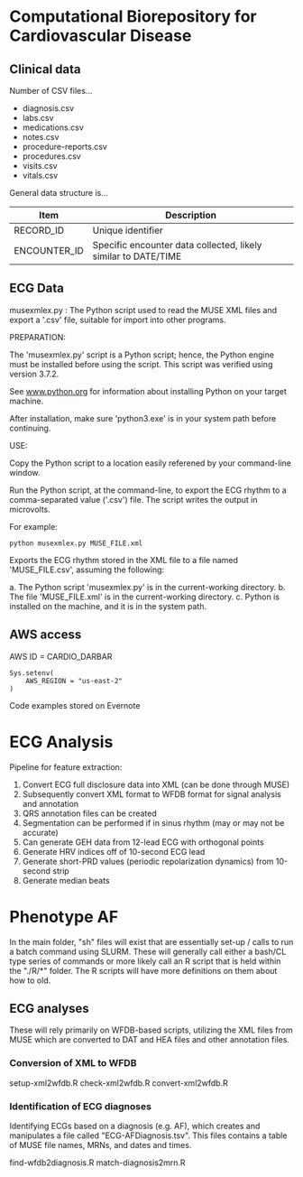 # Computational Biorepository for Cardiovascular Disease

## Clinical data

Number of CSV files...

-   diagnosis.csv
-   labs.csv
-   medications.csv
-   notes.csv
-   procedure-reports.csv
-   procedures.csv
-   visits.csv
-   vitals.csv

General data structure is...

| Item | Description |
| - | ---- |
| RECORD_ID | Unique identifier |
| ENCOUNTER_ID | Specific encounter data collected, likely similar to DATE/TIME |

## ECG Data

musexmlex.py : The Python script used to read the MUSE XML files and export a '.csv' file, suitable for import into other programs.

PREPARATION:

The 'musexmlex.py' script is a Python script; hence, the Python engine must be installed before using the script. This script was verified using version 3.7.2.

See www.python.org for information about installing Python on your target machine.

After installation, make sure 'python3.exe' is in your system path before continuing.

USE:

Copy the Python script to a location easily referened by your command-line window.

Run the Python script, at the command-line, to export the ECG rhythm to a comma-separated value ('.csv') file. The script writes the output in microvolts.

For example:

`python musexmlex.py MUSE_FILE.xml`

Exports the ECG rhythm stored in the XML file to a file named 'MUSE_FILE.csv', assuming the following:

a.  The Python script 'musexmlex.py' is in the current-working directory.
b.  The file 'MUSE_FILE.xml' is in the current-working directory.
c.  Python is installed on the machine, and it is in the system path.

## AWS access

AWS ID = CARDIO_DARBAR

```         
Sys.setenv(
    AWS_REGION = "us-east-2"
)
```

Code examples stored on Evernote

# ECG Analysis

Pipeline for feature extraction:

1.  Convert ECG full disclosure data into XML (can be done through MUSE)
2.  Subsequently convert XML format to WFDB format for signal analysis and annotation
3.  QRS annotation files can be created
4.  Segmentation can be performed if in sinus rhythm (may or may not be accurate)
5.  Can generate GEH data from 12-lead ECG with orthogonal points
6.  Generate HRV indices off of 10-second ECG lead
7.  Generate short-PRD values (periodic repolarization dynamics) from 10-second strip
8.  Generate median beats

# Phenotype AF

In the main folder, "sh" files will exist that are essentially set-up / calls to run a batch command using SLURM.
These will generally call either a bash/CL type series of commands or more likely call an R script that is held within the "./R/*" folder. 
The R scripts will have more definitions on them about how to old. 

## ECG analyses

These will rely primarily on WFDB-based scripts, utilizing the XML files from MUSE which are converted to DAT and HEA files and other annotation files.

### Conversion of XML to WFDB

setup-xml2wfdb.R
check-xml2wfdb.R
convert-xml2wfdb.R

### Identification of ECG diagnoses

Identifying ECGs based on a diagnosis (e.g. AF), which creates and manipulates a file called "ECG-AFDiagnosis.tsv". This files contains a table of MUSE file names, MRNs, and dates and times. 

find-wfdb2diagnosis.R
match-diagnosis2mrn.R

